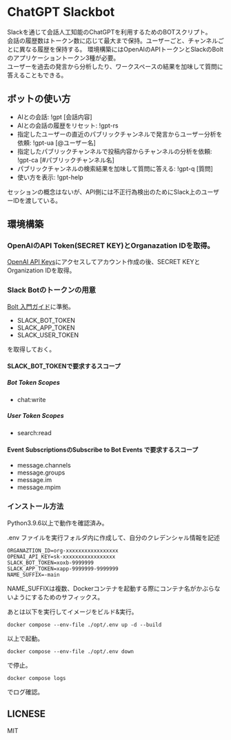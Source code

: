 # ChatGPT Slackbot

Slackを通じて会話人工知能のChatGPTを利用するためのBOTスクリプト。  
会話の履歴数はトークン数に応じて最大まで保持。ユーザーごと、チャンネルごとに異なる履歴を保持する。
環境構築にはOpenAIのAPIトークンとSlackのBoltのアプリケーショントークン3種が必要。  
ユーザーを過去の発言から分析したり、ワークスペースの結果を加味して質問に答えることもできる。  

## ボットの使い方
- AIとの会話: !gpt \[会話内容\]
- AIとの会話の履歴をリセット: !gpt-rs
- 指定したユーザーの直近のパブリックチャンネルで発言からユーザー分析を依頼: !gpt-ua \[@ユーザー名\]
- 指定したパブリックチャンネルで投稿内容からチャンネルの分析を依頼: !gpt-ca \[#パブリックチャンネル名\]
- パブリックチャンネルの検索結果を加味して質問に答える: !gpt-q \[質問\]
- 使い方を表示: !gpt-help

セッションの概念はないが、API側には不正行為検出のためにSlack上のユーザーIDを渡している。

## 環境構築
### OpenAIのAPI Token(SECRET KEY)とOrganazation IDを取得。
[OpenAI API Keys](https://beta.openai.com/account/api-keys)にアクセスしてアカウント作成の後、SECRET KEYとOrganization IDを取得。

### Slack Botのトークンの用意
[Bolt 入門ガイド](https://slack.dev/bolt-python/ja-jp/tutorial/getting-started)に準拠。

- SLACK_BOT_TOKEN
- SLACK_APP_TOKEN
- SLACK_USER_TOKEN

を取得しておく。

#### SLACK_BOT_TOKENで要求するスコープ

##### Bot Token Scopes
- chat:write

##### User Token Scopes
- search:read

#### Event SubscriptionsのSubscribe to Bot Events で要求するスコープ

- message.channels
- message.groups
- message.im
- message.mpim

### インストール方法
Python3.9.6以上で動作を確認済み。

.env ファイルを実行フォルダ内に作成して、自分のクレデンシャル情報を記述

```
ORGANAZTION_ID=org-xxxxxxxxxxxxxxxxx
OPENAI_API_KEY=sk-xxxxxxxxxxxxxxxxx
SLACK_BOT_TOKEN=xoxb-9999999
SLACK_APP_TOKEN=xapp-9999999-9999999
NAME_SUFFIX=-main
```

NAME_SUFFIXは複数、Dockerコンテナを起動する際にコンテナ名がかぶらないようにするためのサフィックス。

あとは以下を実行してイメージをビルド&実行。

```
docker compose --env-file ./opt/.env up -d --build
```

以上で起動。

```
docker compose --env-file ./opt/.env down
```

で停止。

```
docker compose logs
```
でログ確認。

## LICNESE
MIT
